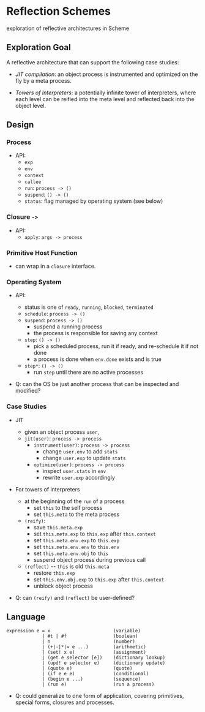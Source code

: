 # Reflection Schemes

exploration of reflective architectures in Scheme

## Exploration Goal

A reflective architecture that can support the following case studies:

- _JIT compilation_: an object process is instrumented and optimized on the
  fly by a meta process.

- _Towers of Interpreters_: a potentially infinite tower of
  interpreters, where each level can be reified into the meta level
  and reflected back into the object level.

## Design

### Process

- API:
  - `exp`
  - `env`
  - `context`
  - `callee`
  - `run`: `process -> ()`
  - `suspend`: `() -> ()`
  - `status`: flag managed by operating system (see below)

### Closure `->`

- API:
  - `apply`: `args -> process`

### Primitive Host Function

- can wrap in a `closure` interface.

### Operating System

- API:
  - status is one of `ready`, `running`, `blocked`, `terminated`
  - `schedule`: `process -> ()`
  - `suspend`: `process -> ()`
     - suspend a running process
     - the process is responsible for saving any context
  - `step`: `() -> ()`
     - pick a scheduled process, run it if ready, and re-schedule it if not done
     - a process is done when `env.done` exists and is true
  - `step*`: `() -> ()`
    - run `step` until there are no active processes

- Q: can the OS be just another process that can be inspected and
  modified?

### Case Studies

- JIT
  - given an object process `user`,
  - `jit(user)`: `process -> process`
    - `instrument(user)`: `process -> process`
       - change `user.env` to add `stats`
       - change `user.exp` to update `stats`
    - `optimize(user)`: `process -> process`
       - inspect `user.stats` in `env`
       - rewrite `user.exp` accordingly

- For towers of interpreters
  - at the beginning of the `run` of a process
    - set `this` to the self process
    - set `this.meta` to the meta process
  - `(reify)`:
    - save `this.meta.exp`
    - set `this.meta.exp` to `this.exp` after `this.context`
    - set `this.meta.env.exp` to `this.exp`
    - set `this.meta.env.env` to `this.env`
    - set `this.meta.env.obj` to `this`
    - suspend object process during previous call
  - `(reflect)` -- `this` is old `this.meta`
    - restore `this.exp`
    - set `this.env.obj.exp` to `this.exp` after `this.context`
    - unblock object process

- Q: can `(reify)` and `(reflect)` be user-defined?

## Language

    expression e = x                       (variable)
                 | #t | #f                 (boolean)
                 | n                       (number)
                 | (+|-|*|= e ...)         (arithmetic)
                 | (set! x e)              (assignment)
                 | (get e selector [e])    (dictionary lookup)
                 | (upd! e selector e)     (dictionary update)
                 | (quote e)               (quote)
                 | (if e e e)              (conditional)
                 | (begin e ...)           (sequence)
                 | (run e)                 (run a process)

- Q: could generalize to one form of application, covering primitives,
  special forms, closures and processes.
